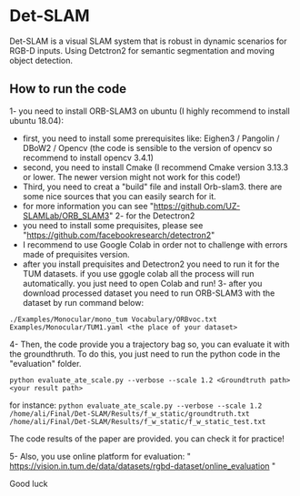 # Det-SLAM
Det-SLAM is a visual SLAM system that is robust in dynamic scenarios for RGB-D inputs. Using Detctron2 for semantic segmentation and moving object detection.

## How to run the code 
1- you need to install ORB-SLAM3 on ubuntu (I highly recommend to install ubuntu 18.04):
  - first, you need to install some prerequisites like: Eighen3 / Pangolin / DBoW2 / Opencv (the code is sensible to the version of opencv so recommend to install opencv 3.4.1)
  - second, you need to install Cmake (I recommend Cmake version 3.13.3 or lower. The newer version might not work for this code!)
  - Third, you need to creat a "build" file and install Orb-slam3. there are some nice sources that you can easily search for it.
  - for more information you can see "https://github.com/UZ-SLAMLab/ORB_SLAM3"
2- for the Detectron2 
   - you need to install some prequisites, please see "https://github.com/facebookresearch/detectron2"
   - I recommend to use Google Colab in order not to challenge with errors made of prequisites version.
   - after you install prequisites and Detectron2 you need to run it for the TUM datasets. if you use ggogle colab all the process will run automatically. you just need to open Colab and run!
3- after you download processed dataset you need to run ORB-SLAM3 with the dataset by run command below: 


  `./Examples/Monocular/mono_tum Vocabulary/ORBvoc.txt Examples/Monocular/TUM1.yaml <the place of your dataset>`
 
 
4- Then, the code provide you a trajectory bag so, you can evaluate it with the groundthruth. To do this, you just need to run the python code in the "evaluation" folder.

    python evaluate_ate_scale.py --verbose --scale 1.2 <Groundtruth path> <your result path>
     
 for instance:
        ```python evaluate_ate_scale.py --verbose --scale 1.2 /home/ali/Final/Det-SLAM/Results/f_w_static/groundtruth.txt /home/ali/Final/Det-SLAM/Results/f_w_static/f_w_static_test.txt ```

The code results of the paper are provided. you can check it for practice!

5- Also, you use online platform for evaluation:  " https://vision.in.tum.de/data/datasets/rgbd-dataset/online_evaluation "
      

Good luck
